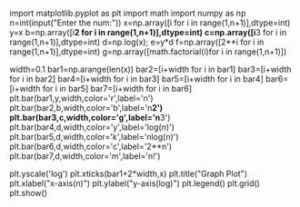import matplotlib.pyplot as plt
import math
import numpy as np
n=int(input("Enter the num:"))
x=np.array([i for i in range(1,n+1)],dtype=int)
y=x
b=np.array([i**2 for i in range(1,n+1)],dtype=int)
c=np.array([i**3 for i in range(1,n+1)],dtype=int)
d=np.log(x);
e=y*d
f=np.array([2**i for i in range(1,n+1)],dtype=int)
g=np.array([math.factorial(i)for i in range(1,n+1)])

width=0.1
bar1=np.arange(len(x))
bar2=[i+width for i in bar1]
bar3=[i+width for i in bar2]
bar4=[i+width for i in bar3]
bar5=[i+width for i in bar4]
bar6=[i+width for i in bar5]
bar7=[i+width for i in bar6]
plt.bar(bar1,y,width,color='r',label='n')
plt.bar(bar2,b,width,color='b',label='n**2')
plt.bar(bar3,c,width,color='g',label='n**3')
plt.bar(bar4,d,width,color='y',label='log(n)')
plt.bar(bar5,d,width,color='k',label='nlog(n)')
plt.bar(bar6,d,width,color='c',label='2**n')
plt.bar(bar7,d,width,color='m',label='n!')

plt.yscale('log')
plt.xticks(bar1+2*width,x)
plt.title("Graph Plot")
plt.xlabel("x-axis(n)")
plt.ylabel("y-axis(log)")
plt.legend()
plt.grid()
plt.show()
           
